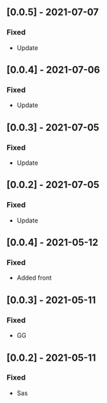 ## [0.0.5] - 2021-07-07

### Fixed
-    Update

## [0.0.4] - 2021-07-06

### Fixed
-    Update

## [0.0.3] - 2021-07-05

### Fixed
-    Update

## [0.0.2] - 2021-07-05

### Fixed
-    Update

## [0.0.4] - 2021-05-12

### Fixed
-    Added front

## [0.0.3] - 2021-05-11

### Fixed
-    GG

## [0.0.2] - 2021-05-11

### Fixed
-    Sas


